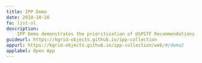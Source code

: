 ```yaml
---
title: IPP Demo
date: 2018-10-28
fa: list-ol
description:
    IPP Demo demonstrates the prioritization of USPSTF Recommendations.
guideurl: https://kgrid-objects.github.io/ipp-collection
appurl: https://kgrid-objects.github.io/ipp-collection/web/#/demo2
applabel: Open App
---
```

